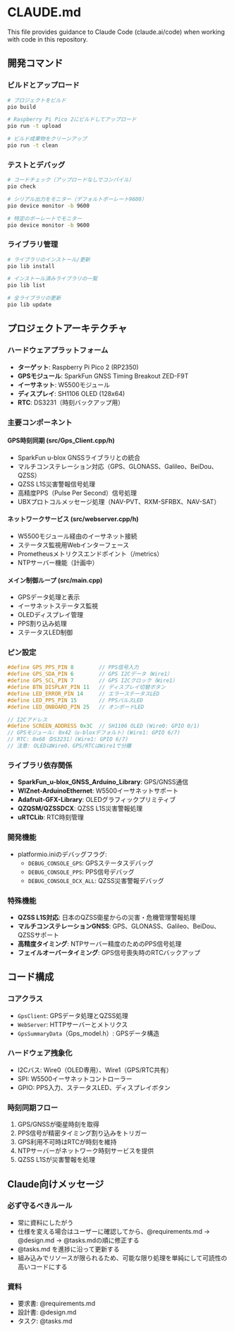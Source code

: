 # CLAUDE.md

This file provides guidance to Claude Code (claude.ai/code) when working with code in this repository.

## 開発コマンド

### ビルドとアップロード
```bash
# プロジェクトをビルド
pio build

# Raspberry Pi Pico 2にビルドしてアップロード
pio run -t upload

# ビルド成果物をクリーンアップ
pio run -t clean
```

### テストとデバッグ
```bash
# コードチェック（アップロードなしでコンパイル）
pio check

# シリアル出力をモニター（デフォルトボーレート9600）
pio device monitor -b 9600

# 特定のボーレートでモニター
pio device monitor -b 9600
```

### ライブラリ管理
```bash
# ライブラリのインストール/更新
pio lib install

# インストール済みライブラリの一覧
pio lib list

# 全ライブラリの更新
pio lib update
```

## プロジェクトアーキテクチャ

### ハードウェアプラットフォーム
- **ターゲット**: Raspberry Pi Pico 2 (RP2350)
- **GPSモジュール**: SparkFun GNSS Timing Breakout ZED-F9T
- **イーサネット**: W5500モジュール
- **ディスプレイ**: SH1106 OLED (128x64)
- **RTC**: DS3231（時刻バックアップ用）

### 主要コンポーネント

#### GPS時刻同期 (src/Gps_Client.cpp/h)
- SparkFun u-blox GNSSライブラリとの統合
- マルチコンステレーション対応（GPS、GLONASS、Galileo、BeiDou、QZSS）
- QZSS L1S災害警報信号処理
- 高精度PPS（Pulse Per Second）信号処理
- UBXプロトコルメッセージ処理（NAV-PVT、RXM-SFRBX、NAV-SAT）

#### ネットワークサービス (src/webserver.cpp/h)
- W5500モジュール経由のイーサネット接続
- ステータス監視用Webインターフェース
- Prometheusメトリクスエンドポイント（/metrics）
- NTPサーバー機能（計画中）

#### メイン制御ループ (src/main.cpp)
- GPSデータ処理と表示
- イーサネットステータス監視
- OLEDディスプレイ管理
- PPS割り込み処理
- ステータスLED制御

### ピン設定
```cpp
#define GPS_PPS_PIN 8        // PPS信号入力
#define GPS_SDA_PIN 6        // GPS I2Cデータ（Wire1）
#define GPS_SCL_PIN 7        // GPS I2Cクロック（Wire1）
#define BTN_DISPLAY_PIN 11   // ディスプレイ切替ボタン
#define LED_ERROR_PIN 14     // エラーステータスLED
#define LED_PPS_PIN 15       // PPSパルスLED
#define LED_ONBOARD_PIN 25   // オンボードLED

// I2Cアドレス
#define SCREEN_ADDRESS 0x3C  // SH1106 OLED (Wire0: GPIO 0/1)
// GPSモジュール: 0x42（u-bloxデフォルト）(Wire1: GPIO 6/7)
// RTC: 0x68（DS3231）(Wire1: GPIO 6/7)
// 注意: OLEDはWire0、GPS/RTCはWire1で分離
```

### ライブラリ依存関係
- **SparkFun_u-blox_GNSS_Arduino_Library**: GPS/GNSS通信
- **WIZnet-ArduinoEthernet**: W5500イーサネットサポート
- **Adafruit-GFX-Library**: OLEDグラフィックプリミティブ
- **QZQSM/QZSSDCX**: QZSS L1S災害警報処理
- **uRTCLib**: RTC時刻管理

### 開発機能
- platformio.iniのデバッグフラグ:
  - `DEBUG_CONSOLE_GPS`: GPSステータスデバッグ
  - `DEBUG_CONSOLE_PPS`: PPS信号デバッグ
  - `DEBUG_CONSOLE_DCX_ALL`: QZSS災害警報デバッグ

### 特殊機能
- **QZSS L1S対応**: 日本のQZSS衛星からの災害・危機管理警報処理
- **マルチコンステレーションGNSS**: GPS、GLONASS、Galileo、BeiDou、QZSSサポート
- **高精度タイミング**: NTPサーバー精度のためのPPS信号処理
- **フェイルオーバータイミング**: GPS信号喪失時のRTCバックアップ

## コード構成

### コアクラス
- `GpsClient`: GPSデータ処理とQZSS処理
- `WebServer`: HTTPサーバーとメトリクス
- `GpsSummaryData`（Gps_model.h）: GPSデータ構造

### ハードウェア拽象化
- I2Cバス: Wire0（OLED専用）、Wire1（GPS/RTC共有）
- SPI: W5500イーサネットコントローラー
- GPIO: PPS入力、ステータスLED、ディスプレイボタン

### 時刻同期フロー
1. GPS/GNSSが衛星時刻を取得
2. PPS信号が精密タイミング割り込みをトリガー
3. GPS利用不可時はRTCが時刻を維持
4. NTPサーバーがネットワーク時刻サービスを提供
5. QZSS L1Sが災害警報を処理

## Claude向けメッセージ
### 必ず守るべきルール
- 常に資料にしたがう
- 仕様を変える場合はユーザーに確認してから、@requirements.md -> @design.md ->  @tasks.mdの順に修正する
- @tasks.md を進捗に沿って更新する
- 組み込みでリソースが限られるため、可能な限り処理を単純にして可読性の高いコードにする

### 資料
- 要求書: @requirements.md
- 設計書: @design.md
- タスク: @tasks.md